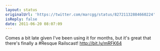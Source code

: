 ```yaml
---
layout: status
originalUrl: 'https://twitter.com/marcgg/status/82721132884660224'
isReply: false
date: 2011-06-20 08:07:09
---
```


Comes a bit late given I've been using it for months, but it's great that there's finally a #Resque Railscast! http://bit.ly/mRFK64
